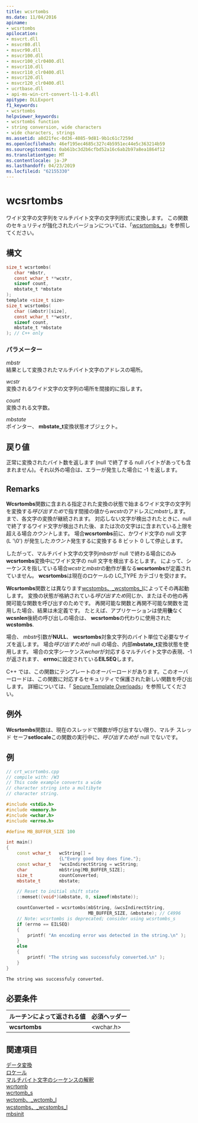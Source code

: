 ```yaml
---
title: wcsrtombs
ms.date: 11/04/2016
apiname:
- wcsrtombs
apilocation:
- msvcrt.dll
- msvcr80.dll
- msvcr90.dll
- msvcr100.dll
- msvcr100_clr0400.dll
- msvcr110.dll
- msvcr110_clr0400.dll
- msvcr120.dll
- msvcr120_clr0400.dll
- ucrtbase.dll
- api-ms-win-crt-convert-l1-1-0.dll
apitype: DLLExport
f1_keywords:
- wcsrtombs
helpviewer_keywords:
- wcsrtombs function
- string conversion, wide characters
- wide characters, strings
ms.assetid: a8d21fec-0d36-4085-9d81-9b1c61c7259d
ms.openlocfilehash: 46ef195ec4685c327c4b5951ec44e5c363214b59
ms.sourcegitcommit: 0ab61bc3d2b6cfbd52a16c6ab2b97a8ea1864f12
ms.translationtype: MT
ms.contentlocale: ja-JP
ms.lasthandoff: 04/23/2019
ms.locfileid: "62155330"
---
```

# <a name="wcsrtombs"></a>wcsrtombs

ワイド文字の文字列をマルチバイト文字の文字列形式に変換します。 この関数のセキュリティが強化されたバージョンについては、「[wcsrtombs_s](wcsrtombs-s.md)」を参照してください。

## <a name="syntax"></a>構文

```C
size_t wcsrtombs(
   char *mbstr,
   const wchar_t **wcstr,
   sizeof count,
   mbstate_t *mbstate
);
template <size_t size>
size_t wcsrtombs(
   char (&mbstr)[size],
   const wchar_t **wcstr,
   sizeof count,
   mbstate_t *mbstate
); // C++ only
```

### <a name="parameters"></a>パラメーター

*mbstr*<br/>
結果として変換されたマルチバイト文字のアドレスの場所。

*wcstr*<br/>
変換されるワイド文字の文字列の場所を間接的に指します。

*count*<br/>
変換される文字数。

*mbstate*<br/>
ポインター、 **mbstate_t**変換状態オブジェクト。

## <a name="return-value"></a>戻り値

正常に変換されたバイト数を返します (null で終了する null バイトがあっても含まれません)。それ以外の場合は、エラーが発生した場合に -1 を返します。

## <a name="remarks"></a>Remarks

**Wcsrtombs**関数に含まれる指定された変換の状態で始まるワイド文字の文字列を変換する*呼び出すため*で指す間接の値から*wcstr*のアドレスに*mbstr*します。 まで、各文字の変換が継続されます。 対応しない文字が検出されたときに、null で終了するワイド文字が検出された後、または次の文字はに含まれている上限を超える場合*カウント*します。 場合**wcsrtombs**前に、かワイド文字の null 文字 (L '\0') が発生した*カウント*発生するに変換する 8 ビット 0 して停止します。

したがって、マルチバイト文字の文字列*mbstr*が null で終わる場合にのみ**wcsrtombs**変換中にワイド文字の null 文字を検出するとします。 によって、シーケンスを指している場合*wcstr*と*mbstr*の動作が重なる**wcsrtombs**が定義されていません。 **wcsrtombs**は現在のロケールの LC_TYPE カテゴリを受けます。

**Wcsrtombs**関数とは異なります[wcstombs、_wcstombs_l](wcstombs-wcstombs-l.md)によってその再起動します。 変換の状態が格納されている*呼び出すため*同じか、またはその他の再開可能な関数を呼び出すのためです。 再開可能な関数と再開不可能な関数を混用した場合、結果は未定義です。  たとえば、アプリケーションは使用**後**なく**wcsnlen**後続の呼び出しの場合は、 **wcsrtombs**の代わりに使用された**wcstombs**.

場合、 *mbstr*引数が**NULL**、 **wcsrtombs**対象文字列のバイト単位で必要なサイズを返します。 場合*呼び出すため*が null の場合、内部**mbstate_t**変換状態を使用します。 場合の文字シーケンス*wchar*が対応するマルチバイト文字の表現、-1 が返されます、 **errno**に設定されている**EILSEQ**します。

C++ では、この関数にテンプレートのオーバーロードがあります。このオーバーロードは、この関数に対応するセキュリティで保護された新しい関数を呼び出します。 詳細については、「 [Secure Template Overloads](../../c-runtime-library/secure-template-overloads.md)」を参照してください。

## <a name="exceptions"></a>例外

**Wcsrtombs**関数は、現在のスレッドで関数が呼び出すない限り、マルチ スレッド セーフ**setlocale**この関数の実行中に、*呼び出すため*が null でないです。

## <a name="example"></a>例

```cpp
// crt_wcsrtombs.cpp
// compile with: /W3
// This code example converts a wide
// character string into a multibyte
// character string.

#include <stdio.h>
#include <memory.h>
#include <wchar.h>
#include <errno.h>

#define MB_BUFFER_SIZE 100

int main()
{
    const wchar_t   wcString[] =
                    {L"Every good boy does fine."};
    const wchar_t   *wcsIndirectString = wcString;
    char            mbString[MB_BUFFER_SIZE];
    size_t          countConverted;
    mbstate_t       mbstate;

    // Reset to initial shift state
    ::memset((void*)&mbstate, 0, sizeof(mbstate));

    countConverted = wcsrtombs(mbString, &wcsIndirectString,
                               MB_BUFFER_SIZE, &mbstate); // C4996
    // Note: wcsrtombs is deprecated; consider using wcsrtombs_s
    if (errno == EILSEQ)
    {
        printf( "An encoding error was detected in the string.\n" );
    }
    else
    {
        printf( "The string was successfuly converted.\n" );
    }
}
```

```Output
The string was successfuly converted.
```

## <a name="requirements"></a>必要条件

|ルーチンによって返される値|必須ヘッダー|
|-------------|---------------------|
|**wcsrtombs**|\<wchar.h>|

## <a name="see-also"></a>関連項目

[データ変換](../../c-runtime-library/data-conversion.md)<br/>
[ロケール](../../c-runtime-library/locale.md)<br/>
[マルチバイト文字のシーケンスの解釈](../../c-runtime-library/interpretation-of-multibyte-character-sequences.md)<br/>
[wcrtomb](wcrtomb.md)<br/>
[wcrtomb_s](wcrtomb-s.md)<br/>
[wctomb、_wctomb_l](wctomb-wctomb-l.md)<br/>
[wcstombs、_wcstombs_l](wcstombs-wcstombs-l.md)<br/>
[mbsinit](mbsinit.md)<br/>
